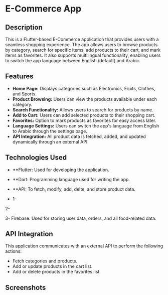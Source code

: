 # E-Commerce App

## Description
This is a Flutter-based E-Commerce application that provides users with a seamless shopping experience. The app allows users to browse products by category, search for specific items, add products to their cart, and mark items as favorites. It also supports multilingual functionality, enabling users to switch the app language between English (default) and Arabic.

## Features
- **Home Page:** Displays categories such as Electronics, Fruits, Clothes, and Sports.
- **Product Browsing:** Users can view the products available under each category.
- **Search Functionality:** Allows users to search for products by name.
- **Add to Cart:** Users can add selected products to their shopping cart.
- **Favorites:** Option to mark products as favorites for easy access later.
- **Language Settings:** Users can switch the app's language from English to Arabic through the settings page.
- **API Integration:** All product data is fetched, added, and updated dynamically through an external API.

## Technologies Used
- **Flutter: Used for developing the application.
- **Dart: Programming language used for writing the app.
- **API: To fetch, modify, add, delte, and store product data.

- 1- 

2- 

3- Firebase: Used for storing user data, orders, and all food-related data.



## API Integration
This application communicates with an external API to perform the following actions:
- Fetch categories and products.
- Add or update products in the cart list.
- Add or delete products in the favorites list.

## Screenshots



